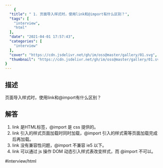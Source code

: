 ```yaml
---
    {
  "title": " 1. 页面导入样式时，使用link和@import有什么区别？",
  "tags": [
    "interview",
    "html"
  ],
  "date": "2021-04-01 17:57:43",
  "categories": [
    "interview"
  ],
  "cover": "https://cdn.jsdelivr.net/gh/im/oss@master/gallery/01.svg",
  "thumbnail": "https://cdn.jsdelivr.net/gh/im/oss@master/gallery/01.svg"
}
---
```

    

## 描述
  页面导入样式时，使用link和@import有什么区别？

## 解答
1. link 是HTML标签，@import 是 css 提供的。
2. link 引入的样式页面加载时同时加载，@import 引入的样式需等页面加载完成后再加载。
3. link 没有兼容性问题，@import 不兼容 ie5 以下。
4. link 可以通过 js 操作 DOM 动态引入样式表改变样式，而 @import 不可以。


#interview/html